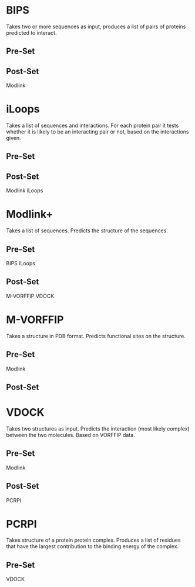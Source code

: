 # BIPS

Takes two or more sequences as input, produces a list of pairs of proteins
predicted to interact.

## Pre-Set

## Post-Set
Modlink



# iLoops

Takes a list of sequences and interactions.  For each protein pair it tests 
whether it is likely to be an interacting pair or not, based on the interactions
given.

## Pre-Set

## Post-Set
Modlink
iLoops



# Modlink+

Takes a list of sequences.  Predicts the structure of the sequences.

## Pre-Set
BIPS
iLoops

## Post-Set
M-VORFFIP
VDOCK



# M-VORFFIP

Takes a structure in PDB format.  Predicts functional sites on the structure.

## Pre-Set
Modlink

## Post-Set



# VDOCK

Takes two structures as input.  Predicts the interaction (most likely complex)
between the two molecules. Based on VORFFIP data.

## Pre-Set
Modlink

## Post-Set
PCRPI



# PCRPI

Takes structure of a protein protein complex.  Produces a list of residues that
have the largest contribution to the binding energy of the complex.

## Pre-Set
VDOCK
